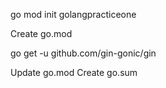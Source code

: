 go mod init golangpracticeone

Create go.mod

go get -u github.com/gin-gonic/gin
    
Update go.mod
Create go.sum

